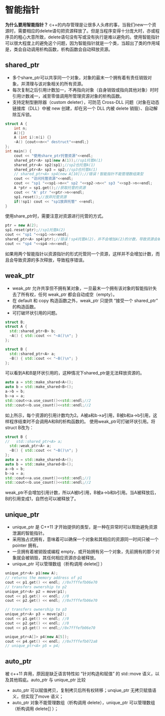 # 智能指针

**为什么要用智能指针？**
c++的内存管理是让很多人头疼的事，当我们new一个资源时，需要相应的delete语句把资源释放了。但是当程序变得十分庞大时，亦或程序员的粗心大意所致，delete语句没有写或没有执行是难以避免的。使用智能指针可以很大程度上的避免这个问题，因为智能指针就是一个类，当超出了类的作用域是，类会自动调用析构函数，析构函数会自动释放资源。

## shared_ptr
- 多个share_ptr可以共享同一个对象，对象的最末一个拥有着有责任销毁对象，并清理与该对象相关的所有资源。 
- 每次复制之后引用计数加一，不再指向对象（自身销毁或指向其他对象）时时引用计数减一，减至零值调用所管理资源对象的析构函数。
- 支持定制型删除器（custom deleter），可防范 Cross-DLL 问题（对象在动态链接库（DLL）中被 new 创建，却在另一个 DLL 内被 delete 销毁）、自动解除互斥锁。
```c++
struct A {
    int n;
    A(){}
    A (int i):n(i) {}
    ~A() {cout<<n<<" destruct"<<endl;}
};
int main() {
    cout << "使用share_ptr托管资源"<<endl;
    shared_ptr<A> sp1(new A(1));//sp1托管A(1)
    shared_ptr<A> sp2(sp1);//sp2也托管A(1)
    shared_ptr<A> sp3 = sp2;//sp3也托管A(1)
    // shared_ptr<A> sp4(new A[10]);//错误！智能指针不能管理数组类型
    cout << "访问托管资源"<<endl;
    cout << "sp1 "<<sp1->n<<" sp2 "<<sp2->n<<" sp3 "<<sp3->n<<endl;
    A *ptr = sp1.get();//获取托管的资源
    cout << "A' ptr "<<ptr->n<<endl;
    sp1.reset();//放弃托管资源
    if(!sp1) cout << "sp1放弃托管" <<endl;
}
```
使用share_ptr时，需要注意对资源进行托管的方式。
```c++
ptr = new A(2);
sp1.reset(ptr);//sp1托管A(2)
cout << "sp1 "<<sp1->n<<endl;
shared_ptr<A> sp4(ptr);//错误！sp4托管A(2)，并不会增加A(2)的计数，导致资源会被多次删除
cout << "sp4 "<<sp4->n<<endl;
```
如果用两个智能指针以资源指针的形式托管同一个资源，这样并不会增加计数，而且会导致资源的多次释放，导致程序错误。
 
## weak_ptr
- weak_ptr 允许共享但不拥有某对象，一旦最末一个拥有该对象的智能指针失去了所有权，任何 weak_ptr 都会自动成空（empty）。
- 在 default 和 copy 构造函数之外，weak_ptr 只提供 “接受一个 shared_ptr” 的构造函数。
- 可打破环状引用的问题。
```c++
struct B;
struct A {
  std::shared_ptr<B> b;  
  ~A() { std::cout << "~A()\n"; }
};

struct B {
  std::shared_ptr<A> a;
  ~B() { std::cout << "~B()\n"; }  
};
```
可以看到A和B是环状引用的，这种情况下shared_ptr是无法释放资源的。
```c++
auto a = std::make_shared<A>();
auto b = std::make_shared<B>();
a->b = b;
b->a = a;
std::cout<<a.use_count()<<std::endl;//2
std::cout<<b.use_count()<<std::endl;//2
```
如上所示，每个资源的引用计数均为2。A被a和b->a引用，B被b和a->b引用，这样程序结束时不会调用A和B的析构函数的。
使用weak_ptr可打破环状引用。将struct B改为：
```c++
struct B {
//   std::shared_ptr<A> a;
  std::weak_ptr<A> a;
  ~B() { std::cout << "~B()\n"; }  
};
auto a = std::make_shared<A>();
auto b = std::make_shared<B>();
a->b = b;
b->a = a;
std::cout<<a.use_count()<<std::endl;//1
std::cout<<b.use_count()<<std::endl;//2
```
weak_ptr不会增加引用计数，所以A被b引用，B被a->b和b引用。当A被释放后，B的引用变成1，自然也可以被释放了。

## unique_ptr
- unique_ptr 是 C++11 才开始提供的类型，是一种在异常时可以帮助避免资源泄漏的智能指针。
- 采用独占式拥有，意味着可以确保一个对象和其相应的资源同一时间只被一个 pointer 拥有。
- 一旦拥有着被销毁或编程 empty，或开始拥有另一个对象，先前拥有的那个对象就会被销毁，其任何相应资源亦会被释放。
- unique_ptr 可以管理数组（析构调用 delete[] ）
```c++
unique_ptr<A> p1(new A); 
// returns the memory address of p1 
cout << p1.get() << endl; //0x7fffefb06e70
// transfers ownership to p2 
unique_ptr<A> p2 = move(p1); 
cout << p1.get() << endl; //0
cout << p2.get() << endl; //0x7fffefb06e70

// transfers ownership to p3 
unique_ptr<A> p3 = move(p2); 
cout << p1.get() << endl; //0
cout << p2.get() << endl; //0
cout << p3.get() << endl;//0x7fffefb06e70

unique_ptr<A[]> p4(new A[5]);
cout << p4.get() << endl; //0x7fffefb072a8
// unique_ptr<A> p5 = p4; 
```
## auto_ptr
被 c++11 弃用，原因是缺乏语言特性如 “针对构造和赋值” 的 std::move 语义，以及其他瑕疵。auto_ptr 与 unique_ptr 比较
- auto_ptr 可以赋值拷贝，复制拷贝后所有权转移；unqiue_ptr 无拷贝赋值语义，但实现了move 语义；
- auto_ptr 对象不能管理数组（析构调用 delete），unique_ptr 可以管理数组（析构调用 delete[] ）；

